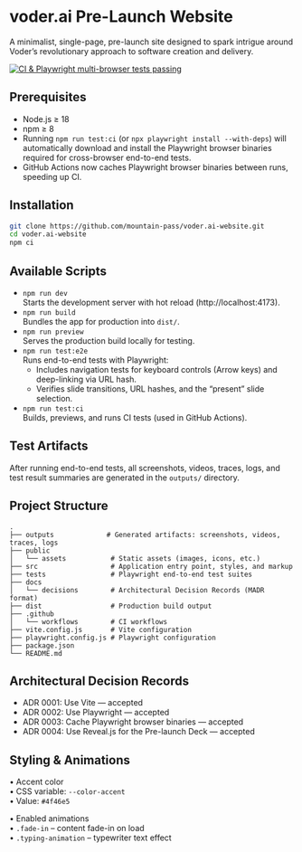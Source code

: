 # voder.ai Pre-Launch Website

A minimalist, single-page, pre-launch site designed to spark intrigue around Voder’s revolutionary approach to software creation and delivery.

[![CI & Playwright multi-browser tests passing](https://github.com/mountain-pass/voder.ai-website/actions/workflows/ci.yml/badge.svg?branch=main)](https://github.com/mountain-pass/voder.ai-website/actions)

## Prerequisites

- Node.js ≥ 18  
- npm ≥ 8  
- Running `npm run test:ci` (or `npx playwright install --with-deps`) will automatically download and install the Playwright browser binaries required for cross-browser end-to-end tests.  
- GitHub Actions now caches Playwright browser binaries between runs, speeding up CI.  

## Installation

```bash
git clone https://github.com/mountain-pass/voder.ai-website.git
cd voder.ai-website
npm ci
```

## Available Scripts

- `npm run dev`  
  Starts the development server with hot reload (http://localhost:4173).  
- `npm run build`  
  Bundles the app for production into `dist/`.  
- `npm run preview`  
  Serves the production build locally for testing.  
- `npm run test:e2e`  
  Runs end-to-end tests with Playwright:  
  - Includes navigation tests for keyboard controls (Arrow keys) and deep-linking via URL hash.  
  - Verifies slide transitions, URL hashes, and the “present” slide selection.  
- `npm run test:ci`  
  Builds, previews, and runs CI tests (used in GitHub Actions).

## Test Artifacts

After running end-to-end tests, all screenshots, videos, traces, logs, and test result summaries are generated in the `outputs/` directory.

## Project Structure

```
.
├── outputs             # Generated artifacts: screenshots, videos, traces, logs
├── public
│   └── assets           # Static assets (images, icons, etc.)
├── src                  # Application entry point, styles, and markup
├── tests                # Playwright end-to-end test suites
├── docs
│   └── decisions        # Architectural Decision Records (MADR format)
├── dist                 # Production build output
├── .github
│   └── workflows        # CI workflows
├── vite.config.js       # Vite configuration
├── playwright.config.js # Playwright configuration
├── package.json
└── README.md
```

## Architectural Decision Records

- ADR 0001: Use Vite — accepted  
- ADR 0002: Use Playwright — accepted  
- ADR 0003: Cache Playwright browser binaries — accepted  
- ADR 0004: Use Reveal.js for the Pre-launch Deck — accepted  

## Styling & Animations

• Accent color  
  • CSS variable: `--color-accent`  
  • Value: `#4f46e5`

• Enabled animations  
  • `.fade-in` – content fade-in on load  
  • `.typing-animation` – typewriter text effect